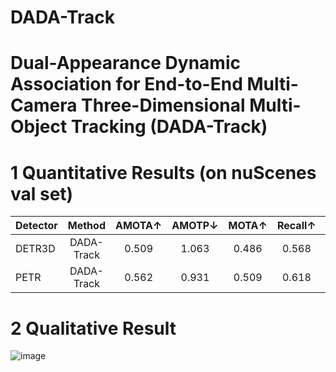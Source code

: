 # DADA-Track
﻿Dual-Appearance Dynamic Association for End-to-End Multi-Camera Three-Dimensional
Multi-Object Tracking (DADA-Track)
 ===
 
# 1 Quantitative Results (on nuScenes val set)
 Detector  | Method    | AMOTA↑    | AMOTP↓    | MOTA↑     | Recall↑   | IDS↓
---------- |:---------:|:---------:|:---------:|:---------:|:---------:|:---------:
 DETR3D    | DADA-Track|0.509      | 1.063     | 0.486     | 0.568     | 432 
 PETR      | DADA-Track|0.562      | 0.931     | 0.509     | 0.618     | 391 

 # 2 Qualitative Result
 ![image]([https://github.com/MaiEmily/map/blob/master/public/image/20190528145810708.png](https://github.com/mjq-520/DADA-Track/blob/main/visualization/visualization.png))

